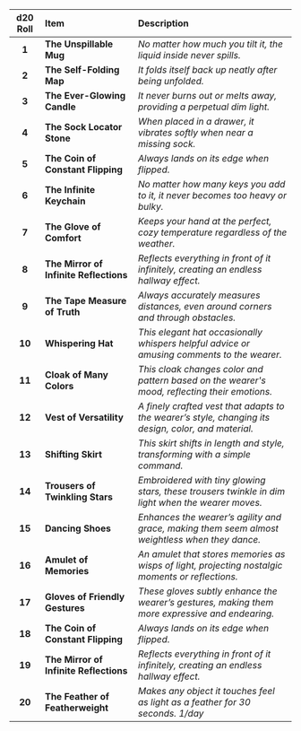 
| **d20 Roll** | **Item**                               | **Description**                                                                                      |
| :----------: | :------------------------------------- | :--------------------------------------------------------------------------------------------------- |
|    **1**     | **The Unspillable Mug**                | *No matter how much you tilt it, the liquid inside never spills.*                                    |
|    **2**     | **The Self-Folding Map**               | *It folds itself back up neatly after being unfolded.*                                               |
|    **3**     | **The Ever-Glowing Candle**            | *It never burns out or melts away, providing a perpetual dim light.*                                 |
|    **4**     | **The Sock Locator Stone**             | *When placed in a drawer, it vibrates softly when near a missing sock.*                              |
|    **5**     | **The Coin of Constant Flipping**      | *Always lands on its edge when flipped.*                                                             |
|    **6**     | **The Infinite Keychain**              | *No matter how many keys you add to it, it never becomes too heavy or bulky.*                        |
|    **7**     | **The Glove of Comfort**               | *Keeps your hand at the perfect, cozy temperature regardless of the weather.*                        |
|    **8**     | **The Mirror of Infinite Reflections** | *Reflects everything in front of it infinitely, creating an endless hallway effect.*                 |
|    **9**     | **The Tape Measure of Truth**          | *Always accurately measures distances, even around corners and through obstacles.*                   |
|    **10**    | **Whispering Hat**                     | *This elegant hat occasionally whispers helpful advice or amusing comments to the wearer.*           |
|    **11**    | **Cloak of Many Colors**               | *This cloak changes color and pattern based on the wearer's mood, reflecting their emotions.*        |
|    **12**    | **Vest of Versatility**                | *A finely crafted vest that adapts to the wearer’s style, changing its design, color, and material.* |
|    **13**    | **Shifting Skirt**                     | *This skirt shifts in length and style, transforming with a simple command.*                         |
|    **14**    | **Trousers of Twinkling Stars**        | *Embroidered with tiny glowing stars, these trousers twinkle in dim light when the wearer moves.*    |
|    **15**    | **Dancing Shoes**                      | *Enhances the wearer’s agility and grace, making them seem almost weightless when they dance.*       |
|    **16**    | **Amulet of Memories**                 | *An amulet that stores memories as wisps of light, projecting nostalgic moments or reflections.*     |
|    **17**    | **Gloves of Friendly Gestures**        | *These gloves subtly enhance the wearer’s gestures, making them more expressive and endearing.*      |
|    **18**    | **The Coin of Constant Flipping**      | *Always lands on its edge when flipped.*                                                             |
|    **19**    | **The Mirror of Infinite Reflections** | *Reflects everything in front of it infinitely, creating an endless hallway effect.*                 |
|    **20**    | **The Feather of Featherweight**       | *Makes any object it touches feel as light as a feather for 30 seconds. 1/day*                       |
